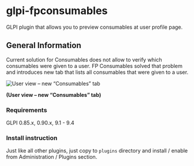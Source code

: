 # glpi-fpconsumables
GLPI plugin that allows you to preview consumables at user profile page.

## General Information
Current solution for Consumables does not allow to verify which consumables were given to a user. FP Consumables solved that problem and introduces new tab that lists all consumables that were given to a user.

![User view – new “Consumables” tab](https://cloud.githubusercontent.com/assets/3634020/8589126/f02a85a4-2612-11e5-8b1e-b143f8313426.png)

**(User view – new “Consumables” tab)**

### Requirements
GLPI 0.85.x, 0.90.x, 9.1 - 9.4

### Install instruction
Just like all other plugins, just copy to `plugins` directory and install / enable from Administration / Plugins section.
